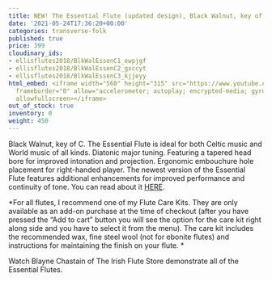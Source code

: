 ```yaml
---
title: NEW! The Essential Flute (updated design), Black Walnut, key of C
date: '2021-05-24T17:36:20+00:00'
categories: transverse-folk
published: true
price: 399
cloudinary_ids:
- ellisflutes2018/BlkWalEssenC1_ewpjgf
- ellisflutes2018/BlkWalEssenC2_gxccyt
- ellisflutes2018/BlkWalEssenC3_kjjeyy
html_embed: <iframe width="560" height="315" src="https://www.youtube.com/embed/SpD1Om16E-c"
  frameborder="0" allow="accelerometer; autoplay; encrypted-media; gyroscope; picture-in-picture"
  allowfullscreen></iframe>
out_of_stock: true
inventory: 0
weight: 450
---
```


Black Walnut, key of C.  The Essential Flute is ideal for both Celtic music and World music of all kinds. Diatonic major tuning. Featuring a tapered head bore for improved intonation and projection. Ergonomic embouchure hole placement for right-handed player.  The newest version of the Essential Flute features additional enhancements for improved performance and continuity of tone.  You can read about it [HERE](https://www.ellisflutes.com/world-flutes/transverse-folk). 

*For all flutes, I recommend one of my Flute Care Kits.  They are only available as an add-on purchase at the time of checkout (after you have pressed the “Add to cart” button you will see the option for the care kit right along side and you have to select it from the menu). The care kit includes the recommended wax, fine steel wool (not for ebonite flutes) and instructions for maintaining the finish on your flute.  *

Watch Blayne Chastain of The Irish Flute Store demonstrate all of the Essential Flutes.